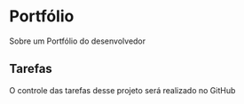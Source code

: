 # Portfólio

Sobre um Portfólio do desenvolvedor

## Tarefas

O controle das tarefas desse projeto será realizado no GitHub
